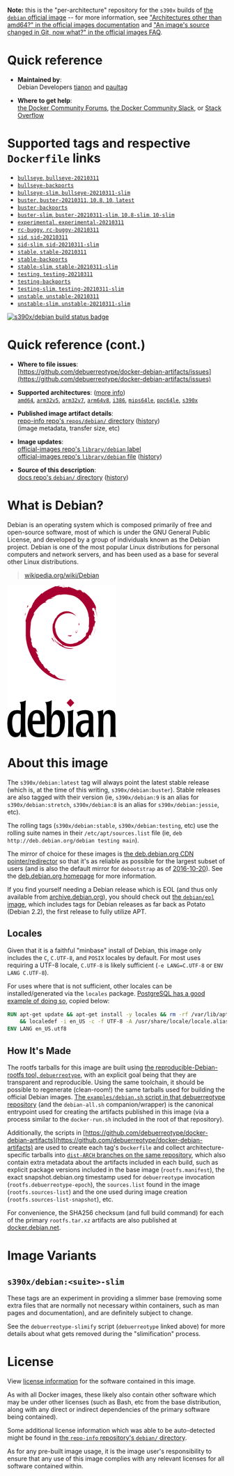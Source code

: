 <!--

********************************************************************************

WARNING:

    DO NOT EDIT "debian/README.md"

    IT IS AUTO-GENERATED

    (from the other files in "debian/" combined with a set of templates)

********************************************************************************

-->

**Note:** this is the "per-architecture" repository for the `s390x` builds of [the `debian` official image](https://hub.docker.com/_/debian) -- for more information, see ["Architectures other than amd64?" in the official images documentation](https://github.com/docker-library/official-images#architectures-other-than-amd64) and ["An image's source changed in Git, now what?" in the official images FAQ](https://github.com/docker-library/faq#an-images-source-changed-in-git-now-what).

# Quick reference

-	**Maintained by**:  
	Debian Developers [tianon](https://qa.debian.org/developer.php?login=tianon) and [paultag](https://qa.debian.org/developer.php?login=paultag)

-	**Where to get help**:  
	[the Docker Community Forums](https://forums.docker.com/), [the Docker Community Slack](https://dockr.ly/slack), or [Stack Overflow](https://stackoverflow.com/search?tab=newest&q=docker)

# Supported tags and respective `Dockerfile` links

-	[`bullseye`, `bullseye-20210311`](https://github.com/debuerreotype/docker-debian-artifacts/blob/bc57f862acf84655571d8c98b0b8a09957e3ad76/bullseye/Dockerfile)
-	[`bullseye-backports`](https://github.com/debuerreotype/docker-debian-artifacts/blob/bc57f862acf84655571d8c98b0b8a09957e3ad76/bullseye/backports/Dockerfile)
-	[`bullseye-slim`, `bullseye-20210311-slim`](https://github.com/debuerreotype/docker-debian-artifacts/blob/bc57f862acf84655571d8c98b0b8a09957e3ad76/bullseye/slim/Dockerfile)
-	[`buster`, `buster-20210311`, `10.8`, `10`, `latest`](https://github.com/debuerreotype/docker-debian-artifacts/blob/bc57f862acf84655571d8c98b0b8a09957e3ad76/buster/Dockerfile)
-	[`buster-backports`](https://github.com/debuerreotype/docker-debian-artifacts/blob/bc57f862acf84655571d8c98b0b8a09957e3ad76/buster/backports/Dockerfile)
-	[`buster-slim`, `buster-20210311-slim`, `10.8-slim`, `10-slim`](https://github.com/debuerreotype/docker-debian-artifacts/blob/bc57f862acf84655571d8c98b0b8a09957e3ad76/buster/slim/Dockerfile)
-	[`experimental`, `experimental-20210311`](https://github.com/debuerreotype/docker-debian-artifacts/blob/bc57f862acf84655571d8c98b0b8a09957e3ad76/experimental/Dockerfile)
-	[`rc-buggy`, `rc-buggy-20210311`](https://github.com/debuerreotype/docker-debian-artifacts/blob/bc57f862acf84655571d8c98b0b8a09957e3ad76/rc-buggy/Dockerfile)
-	[`sid`, `sid-20210311`](https://github.com/debuerreotype/docker-debian-artifacts/blob/bc57f862acf84655571d8c98b0b8a09957e3ad76/sid/Dockerfile)
-	[`sid-slim`, `sid-20210311-slim`](https://github.com/debuerreotype/docker-debian-artifacts/blob/bc57f862acf84655571d8c98b0b8a09957e3ad76/sid/slim/Dockerfile)
-	[`stable`, `stable-20210311`](https://github.com/debuerreotype/docker-debian-artifacts/blob/bc57f862acf84655571d8c98b0b8a09957e3ad76/stable/Dockerfile)
-	[`stable-backports`](https://github.com/debuerreotype/docker-debian-artifacts/blob/bc57f862acf84655571d8c98b0b8a09957e3ad76/stable/backports/Dockerfile)
-	[`stable-slim`, `stable-20210311-slim`](https://github.com/debuerreotype/docker-debian-artifacts/blob/bc57f862acf84655571d8c98b0b8a09957e3ad76/stable/slim/Dockerfile)
-	[`testing`, `testing-20210311`](https://github.com/debuerreotype/docker-debian-artifacts/blob/bc57f862acf84655571d8c98b0b8a09957e3ad76/testing/Dockerfile)
-	[`testing-backports`](https://github.com/debuerreotype/docker-debian-artifacts/blob/bc57f862acf84655571d8c98b0b8a09957e3ad76/testing/backports/Dockerfile)
-	[`testing-slim`, `testing-20210311-slim`](https://github.com/debuerreotype/docker-debian-artifacts/blob/bc57f862acf84655571d8c98b0b8a09957e3ad76/testing/slim/Dockerfile)
-	[`unstable`, `unstable-20210311`](https://github.com/debuerreotype/docker-debian-artifacts/blob/bc57f862acf84655571d8c98b0b8a09957e3ad76/unstable/Dockerfile)
-	[`unstable-slim`, `unstable-20210311-slim`](https://github.com/debuerreotype/docker-debian-artifacts/blob/bc57f862acf84655571d8c98b0b8a09957e3ad76/unstable/slim/Dockerfile)

[![s390x/debian build status badge](https://img.shields.io/jenkins/s/https/doi-janky.infosiftr.net/job/multiarch/job/s390x/job/debian.svg?label=s390x/debian%20%20build%20job)](https://doi-janky.infosiftr.net/job/multiarch/job/s390x/job/debian/)

# Quick reference (cont.)

-	**Where to file issues**:  
	[https://github.com/debuerreotype/docker-debian-artifacts/issues](https://github.com/debuerreotype/docker-debian-artifacts/issues)

-	**Supported architectures**: ([more info](https://github.com/docker-library/official-images#architectures-other-than-amd64))  
	[`amd64`](https://hub.docker.com/r/amd64/debian/), [`arm32v5`](https://hub.docker.com/r/arm32v5/debian/), [`arm32v7`](https://hub.docker.com/r/arm32v7/debian/), [`arm64v8`](https://hub.docker.com/r/arm64v8/debian/), [`i386`](https://hub.docker.com/r/i386/debian/), [`mips64le`](https://hub.docker.com/r/mips64le/debian/), [`ppc64le`](https://hub.docker.com/r/ppc64le/debian/), [`s390x`](https://hub.docker.com/r/s390x/debian/)

-	**Published image artifact details**:  
	[repo-info repo's `repos/debian/` directory](https://github.com/docker-library/repo-info/blob/master/repos/debian) ([history](https://github.com/docker-library/repo-info/commits/master/repos/debian))  
	(image metadata, transfer size, etc)

-	**Image updates**:  
	[official-images repo's `library/debian` label](https://github.com/docker-library/official-images/issues?q=label%3Alibrary%2Fdebian)  
	[official-images repo's `library/debian` file](https://github.com/docker-library/official-images/blob/master/library/debian) ([history](https://github.com/docker-library/official-images/commits/master/library/debian))

-	**Source of this description**:  
	[docs repo's `debian/` directory](https://github.com/docker-library/docs/tree/master/debian) ([history](https://github.com/docker-library/docs/commits/master/debian))

# What is Debian?

Debian is an operating system which is composed primarily of free and open-source software, most of which is under the GNU General Public License, and developed by a group of individuals known as the Debian project. Debian is one of the most popular Linux distributions for personal computers and network servers, and has been used as a base for several other Linux distributions.

> [wikipedia.org/wiki/Debian](https://en.wikipedia.org/wiki/Debian)

![logo](https://raw.githubusercontent.com/docker-library/docs/b449be7df57e9ed9086bb5821bfb5d6cdc5d67a4/debian/logo.png)

# About this image

The `s390x/debian:latest` tag will always point the latest stable release (which is, at the time of this writing, `s390x/debian:buster`). Stable releases are also tagged with their version (ie, `s390x/debian:9` is an alias for `s390x/debian:stretch`, `s390x/debian:8` is an alias for `s390x/debian:jessie`, etc).

The rolling tags (`s390x/debian:stable`, `s390x/debian:testing`, etc) use the rolling suite names in their `/etc/apt/sources.list` file (ie, `deb http://deb.debian.org/debian testing main`).

The mirror of choice for these images is [the deb.debian.org CDN pointer/redirector](https://deb.debian.org) so that it's as reliable as possible for the largest subset of users (and is also the default mirror for `debootstrap` as of [2016-10-20](https://anonscm.debian.org/cgit/d-i/debootstrap.git/commit/?id=9e8bc60ad1ccf3a25ce7890526b70059f3e770de)). See the [deb.debian.org homepage](https://deb.debian.org) for more information.

If you find yourself needing a Debian release which is EOL (and thus only available from [archive.debian.org](http://archive.debian.org)), you should check out [the `debian/eol` image](https://hub.docker.com/r/debian/eol/), which includes tags for Debian releases as far back as Potato (Debian 2.2), the first release to fully utilize APT.

## Locales

Given that it is a faithful "minbase" install of Debian, this image only includes the `C`, `C.UTF-8`, and `POSIX` locales by default. For most uses requiring a UTF-8 locale, `C.UTF-8` is likely sufficient (`-e LANG=C.UTF-8` or `ENV LANG C.UTF-8`).

For uses where that is not sufficient, other locales can be installed/generated via the `locales` package. [PostgreSQL has a good example of doing so](https://github.com/docker-library/postgres/blob/69bc540ecfffecce72d49fa7e4a46680350037f9/9.6/Dockerfile#L21-L24), copied below:

```dockerfile
RUN apt-get update && apt-get install -y locales && rm -rf /var/lib/apt/lists/* \
	&& localedef -i en_US -c -f UTF-8 -A /usr/share/locale/locale.alias en_US.UTF-8
ENV LANG en_US.utf8
```

## How It's Made

The rootfs tarballs for this image are built using [the reproducible-Debian-rootfs tool, `debuerreotype`](https://github.com/debuerreotype/debuerreotype), with an explicit goal being that they are transparent and reproducible. Using the same toolchain, it should be possible to regenerate (clean-room!) the same tarballs used for building the official Debian images. [The `examples/debian.sh` script in that debuerreotype repository](https://github.com/debuerreotype/debuerreotype/blob/master/examples/debian.sh) (and the `debian-all.sh` companion/wrapper) is the canonical entrypoint used for creating the artifacts published in this image (via a process similar to the `docker-run.sh` included in the root of that repository).

Additionally, the scripts in [https://github.com/debuerreotype/docker-debian-artifacts](https://github.com/debuerreotype/docker-debian-artifacts) are used to create each tag's `Dockerfile` and collect architecture-specific tarballs into [`dist-ARCH` branches on the same repository](https://github.com/debuerreotype/docker-debian-artifacts/branches), which also contain extra metadata about the artifacts included in each build, such as explicit package versions included in the base image (`rootfs.manifest`), the exact snapshot.debian.org timestamp used for `debuerreotype` invocation (`rootfs.debuerreotype-epoch`), the `sources.list` found in the image (`rootfs.sources-list`) and the one used during image creation (`rootfs.sources-list-snapshot`), etc.

For convenience, the SHA256 checksum (and full build command) for each of the primary `rootfs.tar.xz` artifacts are also published at [docker.debian.net](https://docker.debian.net/).

# Image Variants

## `s390x/debian:<suite>-slim`

These tags are an experiment in providing a slimmer base (removing some extra files that are normally not necessary within containers, such as man pages and documentation), and are definitely subject to change.

See the `debuerreotype-slimify` script (`debuerreotype` linked above) for more details about what gets removed during the "slimification" process.

# License

View [license information](https://www.debian.org/social_contract#guidelines) for the software contained in this image.

As with all Docker images, these likely also contain other software which may be under other licenses (such as Bash, etc from the base distribution, along with any direct or indirect dependencies of the primary software being contained).

Some additional license information which was able to be auto-detected might be found in [the `repo-info` repository's `debian/` directory](https://github.com/docker-library/repo-info/tree/master/repos/debian).

As for any pre-built image usage, it is the image user's responsibility to ensure that any use of this image complies with any relevant licenses for all software contained within.
